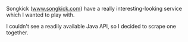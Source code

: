 Songkick (www.songkick.com) have a really interesting-looking service which I wanted to play with.

I couldn't see a readily available Java API, so I decided to scrape one together.